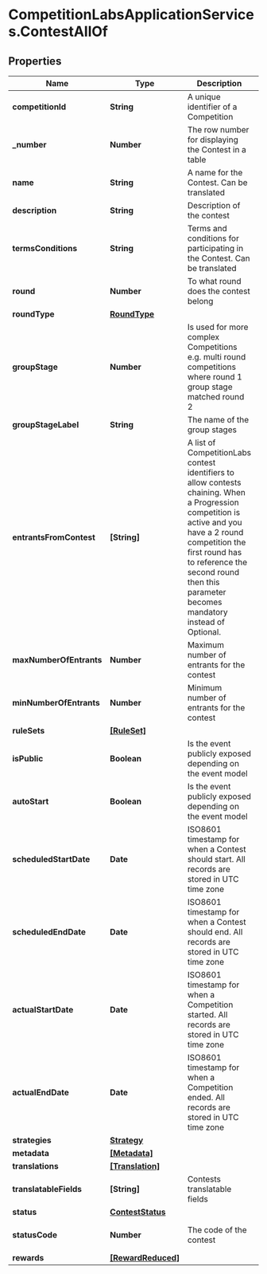 # CompetitionLabsApplicationServices.ContestAllOf

## Properties

Name | Type | Description | Notes
------------ | ------------- | ------------- | -------------
**competitionId** | **String** | A unique identifier of a Competition | 
**_number** | **Number** | The row number for displaying the Contest in a table | [default to 0]
**name** | **String** | A name for the Contest. Can be translated | 
**description** | **String** | Description of the contest | [optional] 
**termsConditions** | **String** | Terms and conditions for participating in the Contest. Can be translated | [optional] 
**round** | **Number** | To what round does the contest belong | [default to 1]
**roundType** | [**RoundType**](RoundType.md) |  | 
**groupStage** | **Number** | Is used for more complex Competitions e.g. multi round competitions where round 1 group stage matched round 2 | [optional] [default to 1]
**groupStageLabel** | **String** | The name of the group stages | [optional] 
**entrantsFromContest** | **[String]** | A list of CompetitionLabs contest identifiers to allow contests chaining. When a Progression competition is active and you have a 2 round competition the first round has to reference the second round then this parameter becomes mandatory instead of Optional. | 
**maxNumberOfEntrants** | **Number** | Maximum number of entrants for the contest | [optional] 
**minNumberOfEntrants** | **Number** | Minimum number of entrants for the contest | 
**ruleSets** | [**[RuleSet]**](RuleSet.md) |  | 
**isPublic** | **Boolean** | Is the event publicly exposed depending on the event model | [default to true]
**autoStart** | **Boolean** | Is the event publicly exposed depending on the event model | [optional] [default to true]
**scheduledStartDate** | **Date** | ISO8601 timestamp for when a Contest should start. All records are stored in UTC time zone | 
**scheduledEndDate** | **Date** | ISO8601 timestamp for when a Contest should end. All records are stored in UTC time zone | 
**actualStartDate** | **Date** | ISO8601 timestamp for when a Competition started. All records are stored in UTC time zone | [optional] [readonly] 
**actualEndDate** | **Date** | ISO8601 timestamp for when a Competition ended. All records are stored in UTC time zone | [optional] [readonly] 
**strategies** | [**Strategy**](Strategy.md) |  | [optional] 
**metadata** | [**[Metadata]**](Metadata.md) |  | [optional] 
**translations** | [**[Translation]**](Translation.md) |  | [optional] 
**translatableFields** | **[String]** | Contests translatable fields | [optional] [readonly] 
**status** | [**ContestStatus**](ContestStatus.md) |  | 
**statusCode** | **Number** | The code of the contest | [readonly] [default to 3]
**rewards** | [**[RewardReduced]**](RewardReduced.md) |  | [optional] 


